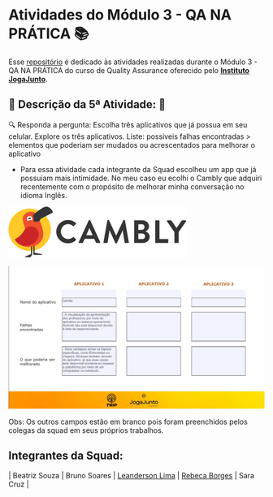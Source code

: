 # Atividades do Módulo 3 - QA NA PRÁTICA 📚

Esse [repositório](https://github.com/LeanDevLima/Squad02_M3) é dedicado às atividades realizadas durante o Módulo 3 - QA NA PRÁTICA do curso de Quality Assurance oferecido pelo [**Instituto JogaJunto**](https://www.jogajuntoinstituto.org/). 

## 🚀 Descrição da 5ª Atividade: 🌟

🔍 Responda a pergunta: Escolha três aplicativos que já possua em seu celular. Explore os três aplicativos. Liste: possíveis falhas encontradas > elementos que poderiam ser mudados ou acrescentados para melhorar o aplicativo

 - Para essa atividade cada integrante da Squad escolheu um app que já possuiam mais intimidade. No meu caso eu ecolhi o Cambly que adquiri recentemente com o propósito de melhorar minha conversação no idioma Inglês.


<img src="Cambly.png" alt="Cambly" width="350" height="100">


![testeIntuitivo](qa-a2m3-teste-intuitivo.jpg)



Obs: Os outros campos estão em branco pois foram preenchidos pelos colegas da squad em seus próprios trabalhos.


## Integrantes da Squad:

| Beatriz Souza  | Bruno Soares  | [Leanderson Lima](https://www.linkedin.com/in/leanderson-dias-de-lima/) | [Rebeca Borges](https://www.linkedin.com/in/rebecaborgess/) | Sara Cruz | 